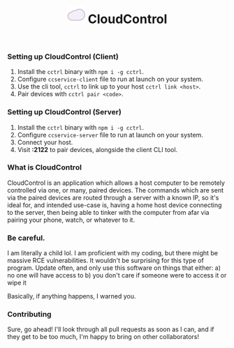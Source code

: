 <div align="center">
  <h1>
    <img src="/web/logo.png" style="width: 2.5rem" />
    CloudControl
  </h1>
</div>

<br/>

### Setting up CloudControl (Client)
1) Install the `cctrl` binary with `npm i -g cctrl`.
2) Configure `ccservice-client` file to run at launch on your system.
3) Use the cli tool, `cctrl` to link up to your host `cctrl link <host>`.
4) Pair devices with `cctrl pair <code>`.

### Setting up CloudControl (Server)
1) Install the `cctrl` binary with `npm i -g cctrl`.
2) Configure `ccservice-server` file to run at launch on your system.
3) Connect your host.
4) Visit **:2122** to pair devices, alongside the client CLI tool.

### What is CloudControl
CloudControl is an application which allows a host computer to be remotely controlled via one, or many, paired devices. The commands which are sent via the paired devices are routed through a server with a known IP, so it's ideal for, and intended use-case is, having a home host device connecting to the server, then being able to tinker with the computer from afar via pairing your phone, watch, or whatever to it.

### Be careful.
I am literally a child lol.
I am proficient with my coding, but there might be massive RCE vulnerabilities. It wouldn't be surprising for this type of program. Update often, and only use this software on things that either:
a) no one will have access to
b) you don't care if someone were to access it or wipe it

Basically, if anything happens, I warned you.

### Contributing
Sure, go ahead! I'll look through all pull requests as soon as I can, and if they get to be too much, I'm happy to bring on other collaborators!
